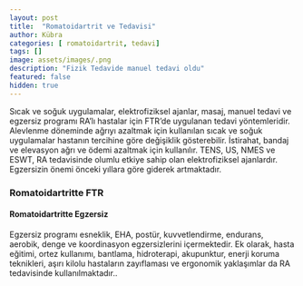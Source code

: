 ```yaml
---
layout: post
title:  "Romatoidartrit ve Tedavisi"
author: Kübra
categories: [ romatoidartrit, tedavi]
tags: []
image: assets/images/.png
description: "Fizik Tedavide manuel tedavi oldu"
featured: false
hidden: true
---
```


Sıcak ve soğuk uygulamalar, elektrofiziksel ajanlar, masaj, manuel tedavi ve egzersiz programı RA’lı hastalar için FTR’de uygulanan tedavi yöntemleridir. Alevlenme döneminde ağrıyı azaltmak için kullanılan sıcak ve soğuk uygulamalar hastanın tercihine göre değişiklik gösterebilir. İstirahat, bandaj ve elevasyon ağrı ve ödemi azaltmak için kullanılır. TENS, US, NMES ve ESWT, RA tedavisinde olumlu etkiye sahip olan elektrofiziksel ajanlardır. Egzersizin önemi önceki yıllara göre giderek artmaktadır. 

### Romatoidartritte FTR
#### Romatoidartritte Egzersiz 

Egzersiz programı esneklik, EHA, postür, kuvvetlendirme, endurans, aerobik, denge ve koordinasyon egzersizlerini içermektedir. Ek olarak, hasta eğitimi, ortez kullanımı, bantlama, hidroterapi, akupunktur, enerji koruma teknikleri, aşırı kilolu hastaların zayıflaması ve ergonomik yaklaşımlar da RA tedavisinde kullanılmaktadır..